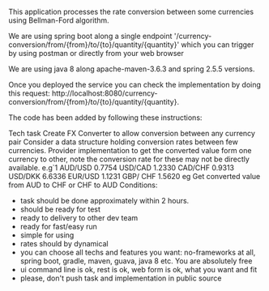 This application processes the rate conversion between some currencies using Bellman-Ford algorithm.

We are using spring boot along a single endpoint '/currency-conversion/from/{from}/to/{to}/quantity/{quantity}'
which you can trigger by using postman or directly from your web browser

We are using java 8 along apache-maven-3.6.3 and spring 2.5.5 versions.

Once you deployed the service you can check the implementation by doing this request:
http://localhost:8080/currency-conversion/from/{from}/to/{to}/quantity/{quantity}.

The code has been added by following these instructions:

Tech task
Create FX Converter to allow conversion between any currency pair
Consider a data structure holding conversion rates between few currencies. Provider
implementation to get the converted value form one currency to other, note the
conversion rate for these may not be directly available.
e.g`1
AUD/USD 0.7754
USD/CAD 1.2330
CAD/CHF 0.9313
USD/DKK 6.6336
EUR/USD 1.1231
GBP/ CHF 1.5620
eg Get converted value from AUD to CHF or CHF to AUD
Conditions:
- task should be done approximately within 2 hours.
- should be ready for test
- ready to delivery to other dev team
- ready for fast/easy run
- simple for using
- rates should by dynamical
- you can choose all techs and features you want: no-frameworks at all, spring boot,
  gradle, maven, guava, java 8 etc. You are absolutely free
- ui command line is ok, rest is ok, web form is ok, what you want and fit
- please, don't push task and implementation in public source